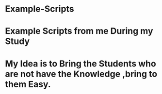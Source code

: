 # Example-Scripts
# Example Scripts from me During my Study
# My Idea is to Bring the Students who are not have the Knowledge ,bring to them Easy.
